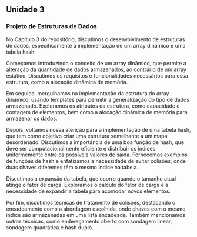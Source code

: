 ## Unidade 3
### Projeto de Estruturas de Dados

No Capítulo 3 do repositório, discutimos o desenvolvimento de estruturas de dados, especificamente a implementação de um array dinâmico e uma tabela hash.

Começamos introduzindo o conceito de um array dinâmico, que permite a alteração da quantidade de dados armazenados, ao contrário de um array estático. Discutimos os requisitos e funcionalidades necessários para essa estrutura, como a alocação dinâmica de memória.

Em seguida, mergulhamos na implementação da estrutura do array dinâmico, usando templates para permitir a generalização do tipo de dados armazenado. Exploramos os atributos da estrutura, como capacidade e contagem de elementos, bem como a alocação dinâmica de memória para armazenar os dados.

Depois, voltamos nossa atenção para a implementação de uma tabela hash, que tem como objetivo criar uma estrutura semelhante a um mapa desordenado. Discutimos a importância de uma boa função de hash, que deve ser computacionalmente eficiente e distribuir os índices uniformemente entre os possíveis valores de saída. Fornecemos exemplos de funções de hash e enfatizamos a necessidade de evitar colisões, onde duas chaves diferentes têm o mesmo índice na tabela.

Discutimos a expansão da tabela, que ocorre quando o tamanho atual atinge o fator de carga. Exploramos o cálculo do fator de carga e a necessidade de expandir a tabela para acomodar novos elementos.

Por fim, discutimos técnicas de tratamento de colisões, destacando o encadeamento como a abordagem escolhida, onde chaves com o mesmo índice são armazenadas em uma lista encadeada. Também mencionamos outras técnicas, como endereçamento aberto com sondagem linear, sondagem quadrática e hash duplo.
